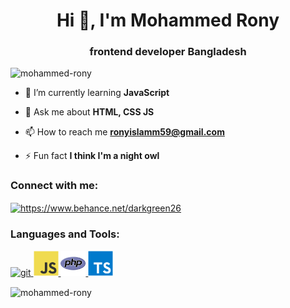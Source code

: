 <h1 align="center">Hi 👋, I'm Mohammed Rony</h1>
<h3 align="center">frontend developer Bangladesh</h3>

<p align="left"> <img src="https://komarev.com/ghpvc/?username=mohammed-rony&label=Profile%20views&color=0e75b6&style=flat" alt="mohammed-rony" /> </p>

- 🌱 I’m currently learning **JavaScript**

- 💬 Ask me about **HTML, CSS JS**

- 📫 How to reach me **ronyislamm59@gmail.com**

- ⚡ Fun fact **I think I'm a night owl**

<h3 align="left">Connect with me:</h3>
<p align="left">
<a href="https://www.behance.net/https://www.behance.net/darkgreen26" target="blank"><img align="center" src="https://raw.githubusercontent.com/rahuldkjain/github-profile-readme-generator/master/src/images/icons/Social/behance.svg" alt="https://www.behance.net/darkgreen26" height="30" width="40" /></a>
</p>

<h3 align="left">Languages and Tools:</h3>
<p align="left"> <a href="https://git-scm.com/" target="_blank" rel="noreferrer"> <img src="https://www.vectorlogo.zone/logos/git-scm/git-scm-icon.svg" alt="git" width="40" height="40"/> </a> <a href="https://developer.mozilla.org/en-US/docs/Web/JavaScript" target="_blank" rel="noreferrer"> <img src="https://raw.githubusercontent.com/devicons/devicon/master/icons/javascript/javascript-original.svg" alt="javascript" width="40" height="40"/> </a> <a href="https://www.php.net" target="_blank" rel="noreferrer"> <img src="https://raw.githubusercontent.com/devicons/devicon/master/icons/php/php-original.svg" alt="php" width="40" height="40"/> </a> <a href="https://www.typescriptlang.org/" target="_blank" rel="noreferrer"> <img src="https://raw.githubusercontent.com/devicons/devicon/master/icons/typescript/typescript-original.svg" alt="typescript" width="40" height="40"/> </a> </p>

<p><img align="center" src="https://github-readme-stats.vercel.app/api/top-langs?username=mohammed-rony&show_icons=true&locale=en&layout=compact" alt="mohammed-rony" /></p>
